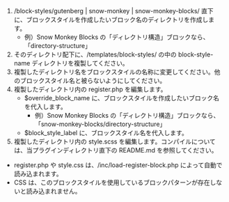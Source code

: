 1. /block-styles/gutenberg | snow-monkey | snow-monkey-blocks/ 直下に、ブロックスタイルを作成したいブロック名のディレクトリを作成します。
    * 例）Snow Monkey Blocks の「ディレクトリ構造」ブロックなら、「directory-structure」
2. そのディレクトリ配下に、/templates/block-styles/ の中の block-style-name ディレクトリを複製してください。
3. 複製したディレクトリ名をブロックスタイルの名称に変更してください。他のブロックスタイル名と被らないようにしてください。
4. 複製したディレクトリ内の register.php を編集します。
    * $override_block_name に、ブロックスタイルを作成したいブロック名を代入します。
        * 例）Snow Monkey Blocks の「ディレクトリ構造」ブロックなら、「snow-monkey-blocks/directory-structure」
    * $block_style_label に、ブロックスタイル名を代入します。
5. 複製したディレクトリ内の style.scss を編集します。コンパイルについては、当プラグインディレクトリ直下の README.md を参照してください。

* register.php や style.css は、/inc/load-register-block.php によって自動で読み込まれます。
* CSS は、このブロックスタイルを使用しているブロックパターンが存在しないと読み込まれません。